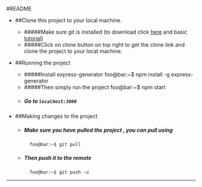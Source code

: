 #README

* ##Clone this project to your local machine.
    * #####Make sure git is installed (to download click [here](https://git-scm.com/download/win) and basic [tutorial](https://www.youtube.com/watch?v=BFO8G6piY0c))
    * #####Click on clone button on top right to get the clone link and clone the project to your local machine.

* ##Running the project
    * #####Install express-generator
            foo@bar:~$ npm install -g express-generator
    * #####Then simply run the project
            foo@bar:~$ npm start
    * ##### Go to `localhost:3000`

* ##Making changes to the project
    * ##### Make sure you have pulled the project , you can pull using
            foo@bar:~$ git pull
    * ##### Then push it to the remote
            foo@bar:~$ git push -u
---
